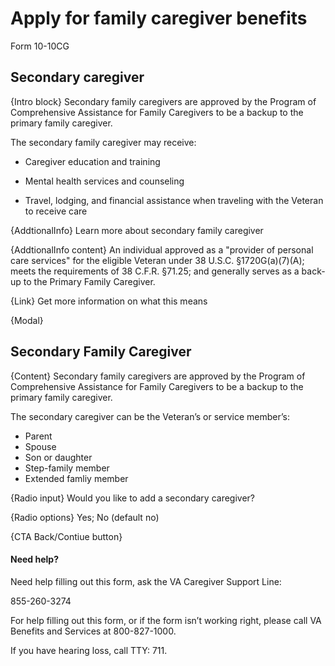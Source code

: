 # Apply for family caregiver benefits
Form 10-10CG

## Secondary caregiver 

{Intro block} Secondary family caregivers are approved by the Program of Comprehensive Assistance for Family Caregivers to be a backup to the primary family caregiver.

The secondary family caregiver may receive:

- Caregiver education and training

- Mental health services and counseling

- Travel, lodging, and financial assistance when traveling with the Veteran to receive care

{AddtionalInfo} Learn more about secondary family caregiver

{AddtionalInfo content} An individual approved as a "provider of personal care services" for the eligible Veteran under 38 U.S.C. §1720G(a)(7)(A); meets the requirements of 38 C.F.R. §71.25; and generally serves as a back-up to the Primary Family Caregiver.

{Link} Get more information on what this means

{Modal} 
## Secondary Family Caregiver 

{Content} Secondary family caregivers are approved by the Program of Comprehensive Assistance for Family Caregivers to be a backup to the primary family caregiver. 

The secondary caregiver can be the Veteran’s or service member’s:

- Parent 
- Spouse
- Son or daughter 
- Step-family member
- Extended famliy member

{Radio input} Would you like to add a secondary caregiver? 

{Radio options} Yes; No (default no) 

{CTA Back/Contiue button} 


#### Need help?

Need help filling out this form,  ask the VA Caregiver Support Line: 

855-260-3274

For help filling out this form, or if the form isn’t working right, 
please call VA Benefits and Services at 800-827-1000.

If you have hearing loss, call TTY: 711.

